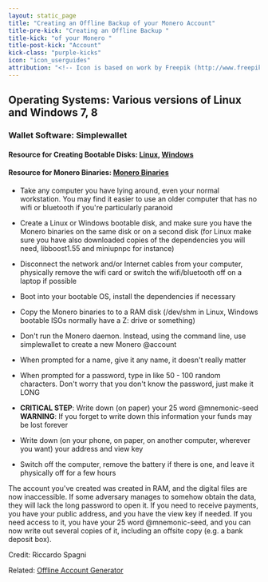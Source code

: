 ```yaml
---
layout: static_page
title: "Creating an Offline Backup of your Monero Account"
title-pre-kick: "Creating an Offline Backup "
title-kick: "of your Monero "
title-post-kick: "Account"
kick-class: "purple-kicks"
icon: "icon_userguides"
attribution: "<!-- Icon is based on work by Freepik (http://www.freepik.com) and is licensed under Creative Commons BY 3.0 -->"
---
```

 
## Operating Systems:  Various versions of Linux and Windows 7, 8
 
### Wallet Software:  Simplewallet
 
#### Resource for Creating Bootable Disks:  [Linux](http://www.pendrivelinux.com/),       [Windows](https://www.microsoft.com/en-us/download/windows-usb-dvd-download-tool)
 
#### Resource for Monero Binaries:  [Monero Binaries](https://getmonero.org/downloads/)
 
- Take any computer you have lying around, even your normal workstation. You may find it easier to use an older computer that has no wifi or bluetooth if you're particularly paranoid
 
- Create a Linux or Windows bootable disk, and make sure you have the Monero binaries on the same disk or on a second disk (for Linux make sure you have also downloaded copies of the dependencies you will need, libboost1.55 and miniupnpc for instance)
 
- Disconnect the network and/or Internet cables from your computer, physically remove the wifi card or switch the wifi/bluetooth off on a laptop if possible
 
- Boot into your bootable OS, install the dependencies if necessary
 
- Copy the Monero binaries to to a RAM disk (/dev/shm in Linux, Windows bootable ISOs normally have a Z: drive or something)
 
- Don't run the Monero daemon. Instead, using the command line, use simplewallet to create a new Monero @account
 
- When prompted for a name, give it any name, it doesn't really matter
 
- When prompted for a password, type in like 50 - 100 random characters. Don't worry that you don't know the password, just make it LONG
 
- **CRITICAL STEP**: Write down (on paper) your 25 word @mnemonic-seed  
**WARNING**:  If you forget to write down this information your funds may be lost forever
 
- Write down (on your phone, on paper, on another computer, wherever you want) your address and view key
 
- Switch off the computer, remove the battery if there is one, and leave it physically off for a few hours
 
The account you've created was created in RAM, and the digital files are now inaccessible. If some adversary manages to somehow obtain the data, they will lack the long password to open it. If you need to receive payments, you have your public address, and you have the view key if needed. If you need access to it, you have your 25 word @mnemonic-seed, and you can now write out several copies of it, including an offsite copy (e.g. a bank deposit box).
 
Credit:  Riccardo Spagni
 
Related:  [Offline Account Generator](http://moneroaddress.org/)

